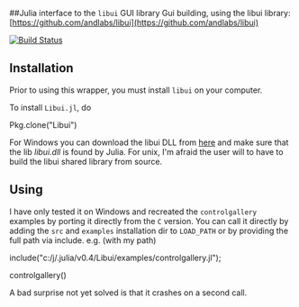 ##Julia interface to the `libui` GUI library
Gui building, using the libui library: [https://github.com/andlabs/libui](https://github.com/andlabs/libui)
<br>

[![Build Status](https://travis-ci.org/joa-quim/Libui.jl.svg?branch=master)](https://travis-ci.org/joa-quim/Libui.jl)

## Installation

Prior to using this wrapper, you must install `libui` on your computer.

To install `Libui.jl`, do

  Pkg.clone("Libui")

For Windows you can download the libui DLL from [here](http://w3.ualg.pt/~jluis/ftp/libui.dll.zip)
and make sure that the lib *libui.dll* is found by Julia. For unix, I'm afraid the user will to have
to build the libui shared library from source.

## Using

I have only tested it on Windows and recreated the `controlgallery` examples by porting it directly from the `C` version.
You can call it directly by adding the `src` and `examples` installation dir to `LOAD_PATH` or by providing the full path
via include. e.g. (with my path)

  include("c:/j/.julia/v0.4/Libui/examples/controlgallery.jl");

  controlgallery()

A bad surprise not yet solved is that it crashes on a second call.